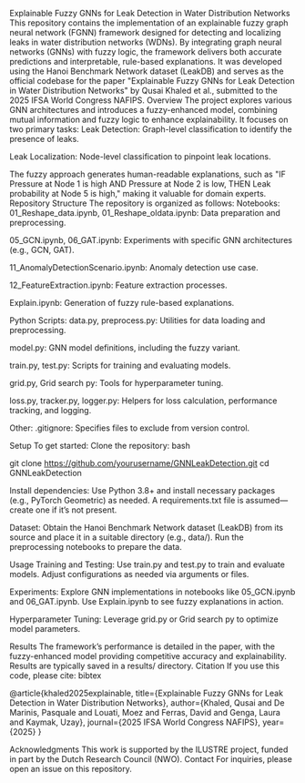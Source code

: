 Explainable Fuzzy GNNs for Leak Detection in Water Distribution Networks
This repository contains the implementation of an explainable fuzzy graph neural network (FGNN) framework designed for detecting and localizing leaks in water distribution networks (WDNs). By integrating graph neural networks (GNNs) with fuzzy logic, the framework delivers both accurate predictions and interpretable, rule-based explanations. It was developed using the Hanoi Benchmark Network dataset (LeakDB) and serves as the official codebase for the paper "Explainable Fuzzy GNNs for Leak Detection in Water Distribution Networks" by Qusai Khaled et al., submitted to the 2025 IFSA World Congress NAFIPS.
Overview
The project explores various GNN architectures and introduces a fuzzy-enhanced model, combining mutual information and fuzzy logic to enhance explainability. It focuses on two primary tasks:
Leak Detection: Graph-level classification to identify the presence of leaks.

Leak Localization: Node-level classification to pinpoint leak locations.

The fuzzy approach generates human-readable explanations, such as "IF Pressure at Node 1 is high AND Pressure at Node 2 is low, THEN Leak probability at Node 5 is high," making it valuable for domain experts.
Repository Structure
The repository is organized as follows:
Notebooks:
01_Reshape_data.ipynb, 01_Reshape_oldata.ipynb: Data preparation and preprocessing.

05_GCN.ipynb, 06_GAT.ipynb: Experiments with specific GNN architectures (e.g., GCN, GAT).

11_AnomalyDetectionScenario.ipynb: Anomaly detection use case.

12_FeatureExtraction.ipynb: Feature extraction processes.

Explain.ipynb: Generation of fuzzy rule-based explanations.

Python Scripts:
data.py, preprocess.py: Utilities for data loading and preprocessing.

model.py: GNN model definitions, including the fuzzy variant.

train.py, test.py: Scripts for training and evaluating models.

grid.py, Grid search py: Tools for hyperparameter tuning.

loss.py, tracker.py, logger.py: Helpers for loss calculation, performance tracking, and logging.

Other:
.gitignore: Specifies files to exclude from version control.

Setup
To get started:
Clone the repository:
bash

git clone https://github.com/yourusername/GNNLeakDetection.git
cd GNNLeakDetection

Install dependencies:
Use Python 3.8+ and install necessary packages (e.g., PyTorch Geometric) as needed. A requirements.txt file is assumed—create one if it’s not present.

Dataset:
Obtain the Hanoi Benchmark Network dataset (LeakDB) from its source and place it in a suitable directory (e.g., data/). Run the preprocessing notebooks to prepare the data.

Usage
Training and Testing:
Use train.py and test.py to train and evaluate models. Adjust configurations as needed via arguments or files.

Experiments:
Explore GNN implementations in notebooks like 05_GCN.ipynb and 06_GAT.ipynb. Use Explain.ipynb to see fuzzy explanations in action.

Hyperparameter Tuning:
Leverage grid.py or Grid search py to optimize model parameters.

Results
The framework’s performance is detailed in the paper, with the fuzzy-enhanced model providing competitive accuracy and explainability. Results are typically saved in a results/ directory.
Citation
If you use this code, please cite:
bibtex

@article{khaled2025explainable,
  title={Explainable Fuzzy GNNs for Leak Detection in Water Distribution Networks},
  author={Khaled, Qusai and De Marinis, Pasquale and Louati, Moez and Ferras, David and Genga, Laura and Kaymak, Uzay},
  journal={2025 IFSA World Congress NAFIPS},
  year={2025}
}

Acknowledgments
This work is supported by the ILUSTRE project, funded in part by the Dutch Research Council (NWO).
Contact
For inquiries, please open an issue on this repository.

